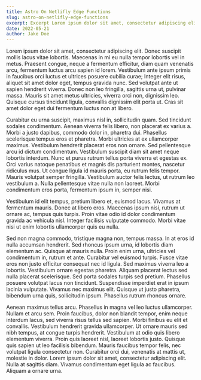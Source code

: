 ```yaml
---
title: Astro On Netlifly Edge Functions
slug: astro-on-netlifly-edge-functions
excerpt: Excerpt Lorem ipsum dolor sit amet, consectetur adipiscing elit. Aliquam eu mauris vitae erat convallis lacinia quis eu turpis. Ut id rhoncus ex. Quisque nec velit eu sem eleifend tristique. Donec eu arcu sit amet sapien tincidunt malesuada. Sed quis diam non lacus feugiat condimentum. Curabitur eleifend massa enim, pharetra consequat lorem posuere eget. Suspendisse ipsum nibh, imperdiet id volutpat scelerisque, malesuada sed sem. Quisque finibus sapien quis ex interdum, id cursus turpis tempus. Vivamus odio nulla, pellentesque nec blandit non, ornare malesuada magna. Vivamus fringilla porta lobortis. Mauris quis libero justo.
date: 2022-05-21
author: Jake Doe
---
```


Lorem ipsum dolor sit amet, consectetur adipiscing elit. Donec suscipit mollis lacus vitae lobortis. Maecenas in mi eu nulla tempor lobortis vel in metus. Praesent congue, neque a fermentum efficitur, diam quam venenatis arcu, fermentum luctus arcu sapien id lorem. Vestibulum ante ipsum primis in faucibus orci luctus et ultrices posuere cubilia curae; Integer elit risus, aliquet sit amet dolor eget, tempus gravida nunc. Sed volutpat ante ut sapien hendrerit viverra. Donec non leo fringilla, sagittis urna ut, pulvinar massa. Mauris sit amet metus ultricies, viverra orci non, dignissim leo. Quisque cursus tincidunt ligula, convallis dignissim elit porta ut. Cras sit amet dolor eget dui fermentum luctus non at libero.

Curabitur eu urna suscipit, maximus nisl in, sollicitudin quam. Sed tincidunt sodales condimentum. Aenean viverra felis libero, non placerat ex varius a. Morbi a justo dapibus, commodo dolor in, pharetra dui. Phasellus scelerisque tempus eros et pharetra. Morbi ultricies at ex ullamcorper maximus. Vestibulum hendrerit placerat eros non ornare. Sed pellentesque arcu id dictum condimentum. Vestibulum suscipit diam sit amet neque lobortis interdum. Nunc et purus rutrum tellus porta viverra et egestas ex. Orci varius natoque penatibus et magnis dis parturient montes, nascetur ridiculus mus. Ut congue ligula id mauris porta, eu rutrum felis tempor. Mauris volutpat semper fringilla. Vestibulum auctor felis lectus, ut rutrum leo vestibulum a. Nulla pellentesque vitae nulla non laoreet. Morbi condimentum eros porta, fermentum ipsum in, semper nisi.

Vestibulum id elit tempus, pretium libero et, euismod lacus. Vivamus at fermentum mauris. Donec at libero eros. Maecenas ipsum nisi, rutrum ut ornare ac, tempus quis turpis. Proin vitae odio id dolor condimentum gravida ac vehicula nisl. Integer facilisis vulputate commodo. Morbi vitae nisi ut enim lobortis ullamcorper quis eu nulla.

Sed non magna commodo, tristique magna non, tempus massa. In at eros id nulla accumsan hendrerit. Sed rhoncus ipsum urna, id lobortis diam elementum ac. Quisque at mauris nulla. Proin enim urna, ultricies vel condimentum in, rutrum et ante. Curabitur vel euismod turpis. Fusce vitae eros non justo efficitur consequat nec id ligula. Sed maximus viverra leo a lobortis. Vestibulum ornare egestas pharetra. Aliquam placerat lectus sed nulla placerat scelerisque. Sed porta sodales turpis sed pretium. Phasellus posuere volutpat lacus non tincidunt. Suspendisse imperdiet erat in ipsum lacinia vulputate. Vivamus nec maximus elit. Quisque ut justo pharetra, bibendum urna quis, sollicitudin ipsum. Phasellus rutrum rhoncus ornare.

Aenean maximus tellus arcu. Phasellus in magna vel leo luctus ullamcorper. Nullam et arcu sem. Proin faucibus, dolor non blandit tempor, enim neque interdum lacus, sed viverra risus tellus sed sapien. Morbi finibus eu elit et convallis. Vestibulum hendrerit gravida ullamcorper. Ut ornare mauris sed nibh tempus, at congue turpis hendrerit. Vestibulum at odio quis libero elementum viverra. Proin quis laoreet nisl, laoreet lobortis justo. Quisque quis sapien ut leo facilisis bibendum. Mauris faucibus tempor felis, nec volutpat ligula consectetur non. Curabitur orci dui, venenatis at mattis ut, molestie in dolor. Lorem ipsum dolor sit amet, consectetur adipiscing elit. Nulla at sagittis diam. Vivamus condimentum eget ligula ac faucibus. Aliquam a ornare urna.
